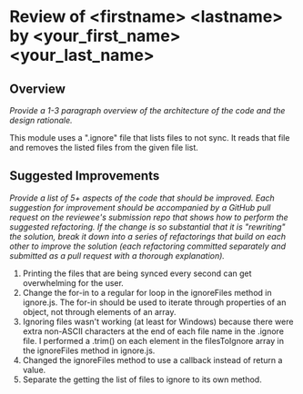 # Review of \<firstname\> \<lastname\> by \<your\_first\_name\> \<your\_last\_name\> 

## Overview

*Provide a 1-3 paragraph overview of the architecture of the code and the design rationale.*

This module uses a ".ignore" file that lists files to not sync. It reads that file and removes the listed files from the given file list.

## Suggested Improvements

*Provide a list of 5+ aspects of the code that should be improved. Each suggestion for improvement should be accompanied by a GitHub pull request on the reviewee's submission repo that shows how to perform the suggested refactoring. If the change is so substantial that it is "rewriting" the solution, break it down into a series of refactorings that build on each other to improve the solution (each refactoring committed separately and submitted as a pull request with a thorough explanation).*

1. Printing the files that are being synced every second can get overwhelming for the user.
2. Change the for-in to a regular for loop in the ignoreFiles method in ignore.js. The for-in should be used to iterate through properties of an object, not through elements of an array.
3. Ignoring files wasn't working (at least for Windows) because there were extra non-ASCII characters at the end of each file name in the .ignore file. I performed a .trim() on each element in the filesToIgnore array in the ignoreFiles method in ignore.js.
4. Changed the ignoreFiles method to use a callback instead of return a value.
5. Separate the getting the list of files to ignore to its own method.